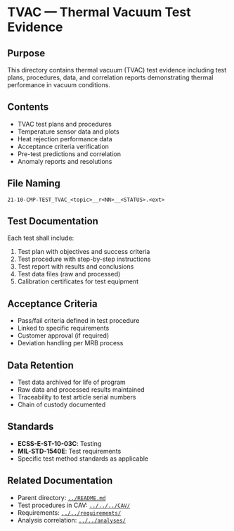 # TVAC — Thermal Vacuum Test Evidence

## Purpose

This directory contains thermal vacuum (TVAC) test evidence including test plans, procedures, data, and correlation reports demonstrating thermal performance in vacuum conditions.

## Contents

- TVAC test plans and procedures
- Temperature sensor data and plots
- Heat rejection performance data
- Acceptance criteria verification
- Pre-test predictions and correlation
- Anomaly reports and resolutions

## File Naming

```
21-10-CMP-TEST_TVAC_<topic>__r<NN>__<STATUS>.<ext>
```

## Test Documentation

Each test shall include:
1. Test plan with objectives and success criteria
2. Test procedure with step-by-step instructions
3. Test report with results and conclusions
4. Test data files (raw and processed)
5. Calibration certificates for test equipment

## Acceptance Criteria

- Pass/fail criteria defined in test procedure
- Linked to specific requirements
- Customer approval (if required)
- Deviation handling per MRB process

## Data Retention

- Test data archived for life of program
- Raw data and processed results maintained
- Traceability to test article serial numbers
- Chain of custody documented

## Standards

- **ECSS-E-ST-10-03C**: Testing
- **MIL-STD-1540E**: Test requirements
- Specific test method standards as applicable

## Related Documentation

- Parent directory: [`../README.md`](../README.md)
- Test procedures in CAV: [`../../../CAV/`](../../../CAV/)
- Requirements: [`../../requirements/`](../../requirements/)
- Analysis correlation: [`../../analyses/`](../../analyses/)
